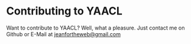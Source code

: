 # Contributing to YAACL
Want to contribute to YAACL? Well, what a pleasure. Just contact me on Github or E-Mail at jeanfortheweb@gmail.com
